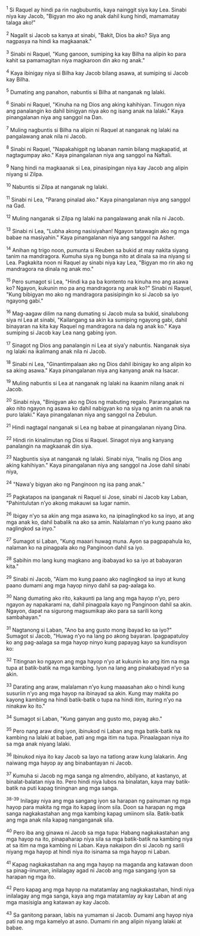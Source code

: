 <sup>1</sup>
Si Raquel ay hindi pa rin nagbubuntis, kaya nainggit siya kay Lea. Sinabi niya kay Jacob, "Bigyan mo ako ng anak dahil kung hindi, mamamatay talaga ako!" 

<sup>2</sup>
Nagalit si Jacob sa kanya at sinabi, "Bakit, Dios ba ako? Siya ang nagpasya na hindi ka magkaanak." 

<sup>3</sup>
Sinabi ni Raquel, "Kung ganoon, sumiping ka kay Bilha na alipin ko para kahit sa pamamagitan niya magkaroon din ako ng anak." 

<sup>4</sup>
Kaya ibinigay niya si Bilha kay Jacob bilang asawa, at sumiping si Jacob kay Bilha. 

<sup>5</sup>
Dumating ang panahon, nabuntis si Bilha at nanganak ng lalaki. 

<sup>6</sup>
Sinabi ni Raquel, "Kinuha na ng Dios ang aking kahihiyan. Tinugon niya ang panalangin ko dahil binigyan niya ako ng isang anak na lalaki." Kaya pinangalanan niya ang sanggol na Dan. 

<sup>7</sup>
Muling nagbuntis si Bilha na alipin ni Raquel at nanganak ng lalaki na pangalawang anak nila ni Jacob. 

<sup>8</sup>
Sinabi ni Raquel, "Napakahigpit ng labanan namin bilang magkapatid, at nagtagumpay ako." Kaya pinangalanan niya ang sanggol na Naftali. 

<sup>9</sup>
Nang hindi na magkaanak si Lea, pinasipingan niya kay Jacob ang alipin niyang si Zilpa. 

<sup>10</sup>
Nabuntis si Zilpa at nanganak ng lalaki. 

<sup>11</sup>
Sinabi ni Lea, "Parang pinalad ako." Kaya pinangalanan niya ang sanggol na Gad. 

<sup>12</sup>
Muling nanganak si Zilpa ng lalaki na pangalawang anak nila ni Jacob. 

<sup>13</sup>
Sinabi ni Lea, "Lubha akong nasisiyahan! Ngayon tatawagin ako ng mga babae na masiyahin." Kaya pinangalanan niya ang sanggol na Asher. 

<sup>14</sup>
Anihan ng trigo noon, pumunta si Reuben sa bukid at may nakita siyang tanim na mandragora. Kumuha siya ng bunga nito at dinala sa ina niyang si Lea. Pagkakita noon ni Raquel ay sinabi niya kay Lea, "Bigyan mo rin ako ng mandragora na dinala ng anak mo." 

<sup>15</sup>
Pero sumagot si Lea, "Hindi ka pa ba kontento na kinuha mo ang asawa ko? Ngayon, kukunin mo pa ang mandragora ng anak ko?" Sinabi ni Raquel, "Kung bibigyan mo ako ng mandragora pasisipingin ko si Jacob sa iyo ngayong gabi." 

<sup>16</sup>
Mag-aagaw dilim na nang dumating si Jacob mula sa bukid, sinalubong siya ni Lea at sinabi, "Kailangang sa akin ka sumiping ngayong gabi, dahil binayaran na kita kay Raquel ng mandragora na dala ng anak ko." Kaya sumiping si Jacob kay Lea nang gabing iyon. 

<sup>17</sup>
Sinagot ng Dios ang panalangin ni Lea at siyaʼy nabuntis. Nanganak siya ng lalaki na ikalimang anak nila ni Jacob. 

<sup>18</sup>
Sinabi ni Lea, "Ginantimpalaan ako ng Dios dahil ibinigay ko ang alipin ko sa aking asawa." Kaya pinangalanan niya ang kanyang anak na Isacar. 

<sup>19</sup>
Muling nabuntis si Lea at nanganak ng lalaki na ikaanim nilang anak ni Jacob. 

<sup>20</sup>
Sinabi niya, "Binigyan ako ng Dios ng mabuting regalo. Pararangalan na ako nito ngayon ng asawa ko dahil nabigyan ko na siya ng anim na anak na puro lalaki." Kaya pinangalanan niya ang sanggol na Zebulun. 

<sup>21</sup>
Hindi nagtagal nanganak si Lea ng babae at pinangalanan niyang Dina. 

<sup>22</sup>
Hindi rin kinalimutan ng Dios si Raquel. Sinagot niya ang kanyang panalangin na magkaanak din siya. 

<sup>23</sup>
Nagbuntis siya at nanganak ng lalaki. Sinabi niya, "Inalis ng Dios ang aking kahihiyan." Kaya pinangalanan niya ang sanggol na Jose dahil sinabi niya, 

<sup>24</sup>
"Nawaʼy bigyan ako ng Panginoon ng isa pang anak." 

<sup>25</sup>
Pagkatapos na ipanganak ni Raquel si Jose, sinabi ni Jacob kay Laban, "Pahintulutan nʼyo akong makauwi sa lugar namin. 

<sup>26</sup>
Ibigay nʼyo sa akin ang mga asawa ko, na ipinaglingkod ko sa inyo, at ang mga anak ko, dahil babalik na ako sa amin. Nalalaman nʼyo kung paano ako naglingkod sa inyo." 

<sup>27</sup>
Sumagot si Laban, "Kung maaari huwag muna. Ayon sa pagpapahula ko, nalaman ko na pinagpala ako ng Panginoon dahil sa iyo. 

<sup>28</sup>
Sabihin mo lang kung magkano ang ibabayad ko sa iyo at babayaran kita." 

<sup>29</sup>
Sinabi ni Jacob, "Alam mo kung paano ako naglingkod sa inyo at kung paano dumami ang mga hayop ninyo dahil sa pag-aalaga ko. 

<sup>30</sup>
Nang dumating ako rito, kakaunti pa lang ang mga hayop nʼyo, pero ngayon ay napakarami na, dahil pinagpala kayo ng Panginoon dahil sa akin. Ngayon, dapat na sigurong magsumikap ako para sa sarili kong sambahayan." 

<sup>31</sup>
Nagtanong si Laban, "Ano ba ang gusto mong ibayad ko sa iyo?" Sumagot si Jacob, "Huwag nʼyo na lang po akong bayaran. Ipagpapatuloy ko ang pag-aalaga sa mga hayop ninyo kung papayag kayo sa kundisyon ko: 

<sup>32</sup>
Titingnan ko ngayon ang mga hayop nʼyo at kukunin ko ang itim na mga tupa at batik-batik na mga kambing. Iyon na lang ang pinakabayad nʼyo sa akin. 

<sup>33</sup>
Darating ang araw, malalaman nʼyo kung maaasahan ako o hindi kung susuriin nʼyo ang mga hayop na ibinayad sa akin. Kung may makita po kayong kambing na hindi batik-batik o tupa na hindi itim, ituring nʼyo na ninakaw ko ito." 

<sup>34</sup>
Sumagot si Laban, "Kung ganyan ang gusto mo, payag ako." 

<sup>35</sup>
Pero nang araw ding iyon, ibinukod ni Laban ang mga batik-batik na kambing na lalaki at babae, pati ang mga itim na tupa. Pinaalagaan niya ito sa mga anak niyang lalaki. 

<sup>36</sup>
Ibinukod niya ito kay Jacob sa layo na tatlong araw kung lalakarin. Ang naiwang mga hayop ay ang binabantayan ni Jacob. 

<sup>37</sup>
Kumuha si Jacob ng mga sanga ng almendro, abilyano, at kastanyo, at binalat-balatan niya ito. Pero hindi niya lubos na binalatan, kaya may batik-batik na puti kapag tiningnan ang mga sanga.

<sup>38-39</sup>
Inilagay niya ang mga sangang iyon sa harapan ng painuman ng mga hayop para makita ng mga ito kapag iinom sila. Doon sa harapan ng mga sanga nagkakastahan ang mga kambing kapag umiinom sila. Batik-batik ang mga anak nila kapag nanganganak sila. 

<sup>40</sup>
Pero iba ang ginawa ni Jacob sa mga tupa: Habang nagkakastahan ang mga hayop na ito, pinapaharap niya sila sa mga batik-batik na kambing niya at sa itim na mga kambing ni Laban. Kaya nakaipon din si Jacob ng sarili niyang mga hayop at hindi niya ito isinama sa mga hayop ni Laban. 

<sup>41</sup>
Kapag nagkakastahan na ang mga hayop na maganda ang katawan doon sa pinag-iinuman, inilalagay agad ni Jacob ang mga sangang iyon sa harapan ng mga ito. 

<sup>42</sup>
Pero kapag ang mga hayop na matatamlay ang nagkakastahan, hindi niya inilalagay ang mga sanga, kaya ang mga matatamlay ay kay Laban at ang mga masisigla ang katawan ay kay Jacob. 

<sup>43</sup>
Sa ganitong paraan, labis na yumaman si Jacob. Dumami ang hayop niya pati na ang mga kamelyo at asno. Dumami rin ang alipin niyang lalaki at babae.
